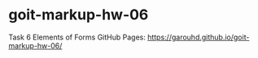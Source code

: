 # goit-markup-hw-06
Task 6 Elements of Forms
GitHub Pages: https://garouhd.github.io/goit-markup-hw-06/